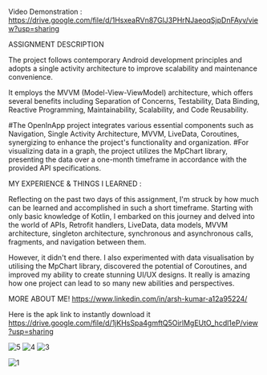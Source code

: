 Video Demonstration : https://drive.google.com/file/d/1HsxeaRVn87GlJ3PHrNJaeoqSjpDnFAyv/view?usp=sharing

ASSIGNMENT DESCRIPTION

The project follows contemporary Android development principles and adopts a single activity architecture to improve scalability and maintenance convenience.

It employs the MVVM (Model-View-ViewModel) architecture, which offers several benefits including Separation of Concerns, Testability, Data Binding, Reactive Programming, Maintainability, Scalability, and Code Reusability.

#The OpenInApp project integrates various essential components such as Navigation, Single Activity Architecture, MVVM, LiveData, Coroutines, synergizing to enhance the project's functionality and organization.
#For visualizing data in a graph, the project utilizes the MpChart library, presenting the data over a one-month timeframe in accordance with the provided API specifications.

MY EXPERIENCE & THINGS I LEARNED :

Reflecting on the past two days of this assignment, I'm struck by how much can be learned and accomplished in such a short timeframe. Starting with only basic knowledge of Kotlin, I embarked on this journey and delved into the world of APIs, Retrofit handlers, LiveData, data models, MVVM architecture, singleton architecture, synchronous and asynchronous calls, fragments, and navigation between them.

However, it didn't end there. I also experimented with data visualisation by utilising the MpChart library, discovered the potential of Coroutines, and improved my ability to create stunning UI/UX designs.
It really is amazing how one project can lead to so many new abilities and perspectives.

MORE ABOUT ME!
https://www.linkedin.com/in/arsh-kumar-a12a95224/

Here is the apk link to instantly download it https://drive.google.com/file/d/1jKHsSpa4gmftQ5OirlMgEUtO_hcdl1eP/view?usp=sharing

![5](https://github.com/arsh-kum04/OpenInAppAssignment/assets/106028200/a5cede5d-4603-4a35-801a-fc37b9ab6a2f)
![4](https://github.com/arsh-kum04/OpenInAppAssignment/assets/106028200/c69e5b61-1f41-4fd6-a32c-f3c880fe37ce)
![3](https://github.com/arsh-kum04/OpenInAppAssignment/assets/106028200/0a00b17a-af20-48c0-b248-7ab4fb0d3650)

![1](https://github.com/arsh-kum04/OpenInAppAssignment/assets/106028200/95820d4d-53b0-4471-a4e0-e2e1e715eeb5)
